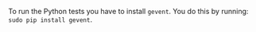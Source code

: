 
To run the Python tests you have to install `gevent`. You do this by running: `sudo pip install gevent`.
